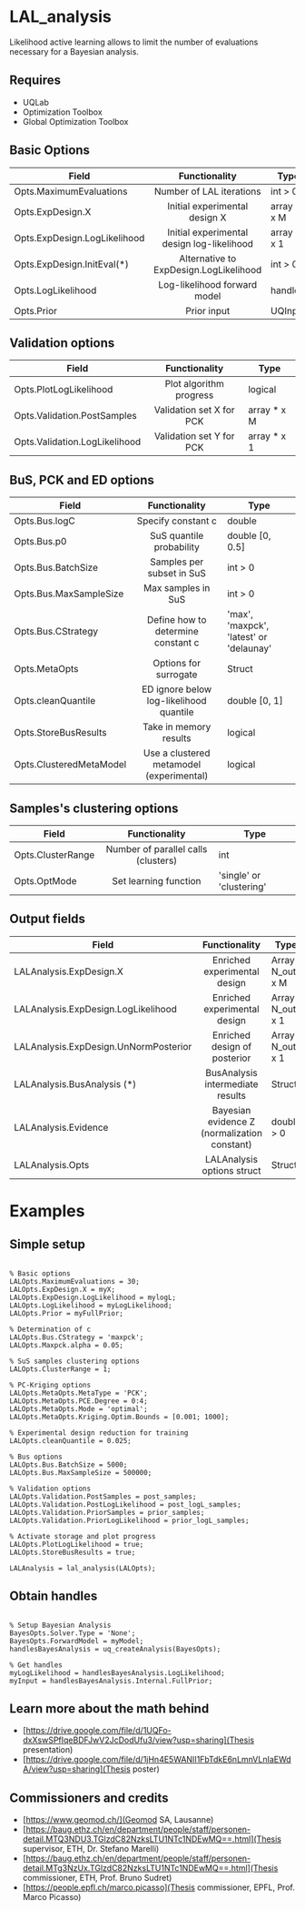 # LAL_analysis
Likelihood active learning allows to limit the number of evaluations necessary for a Bayesian analysis.

## Requires

* UQLab
* Optimization Toolbox
* Global Optimization Toolbox

## Basic Options

| Field                         |  Functionality                              | Type        |
|-------------------------------|:-------------------------------------------:|-------------|
| Opts.MaximumEvaluations       |  Number of LAL iterations                   | int > 0     |
| Opts.ExpDesign.X              |  Initial experimental design X              | array N x M |
| Opts.ExpDesign.LogLikelihood  |  Initial experimental design log-likelihood | array N x 1 |
| Opts.ExpDesign.InitEval(*)    |  Alternative to ExpDesign.LogLikelihood     | int > 0     |
| Opts.LogLikelihood            |  Log-likelihood forward model               | handle      | 
| Opts.Prior                    |  Prior input                                | UQInput     |
    
## Validation options

| Field                         |  Functionality                              | Type        |
|-------------------------------|:-------------------------------------------:|-------------|
| Opts.PlotLogLikelihood        |  Plot algorithm progress                    | logical     |
| Opts.Validation.PostSamples   |  Validation set X for PCK                   | array * x M |
| Opts.Validation.LogLikelihood |  Validation set Y for PCK                   | array * x 1 |
    
    
## BuS, PCK and ED options

| Field                         |  Functionality                              | Type        |
|-------------------------------|:-------------------------------------------:|-------------|
| Opts.Bus.logC                 | Specify constant c                          | double      |
| Opts.Bus.p0                   | SuS quantile probability                    | double [0, 0.5] |
| Opts.Bus.BatchSize            | Samples per subset in SuS                   | int > 0   |
| Opts.Bus.MaxSampleSize        | Max samples in SuS                          | int > 0   |
| Opts.Bus.CStrategy            | Define how to determine constant c          | 'max', 'maxpck', 'latest' or 'delaunay' |
| Opts.MetaOpts                 | Options for surrogate                       | Struct   |
| Opts.cleanQuantile            | ED ignore below log-likelihood quantile     | double [0, 1] |
| Opts.StoreBusResults          | Take in memory results                      | logical |
| Opts.ClusteredMetaModel       | Use a clustered metamodel (experimental)    | logical |

## Samples's clustering options
   
| Field                         |  Functionality                              | Type        |
|-------------------------------|:-------------------------------------------:|-------------|
| Opts.ClusterRange             | Number of parallel calls (clusters)         |   int |
| Opts.OptMode                  | Set learning function                       | 'single' or 'clustering' |

## Output fields

| Field                                 |  Functionality                                 | Type        |
|---------------------------------------|:----------------------------------------------:|-------------|
| LALAnalysis.ExpDesign.X               | Enriched experimental design                   | Array N_out x M |
| LALAnalysis.ExpDesign.LogLikelihood   | Enriched experimental design                   | Array N_out x 1 |
| LALAnalysis.ExpDesign.UnNormPosterior | Enriched design of posterior                   | Array N_out x 1 |
| LALAnalysis.BusAnalysis (*)           | BusAnalysis intermediate results               | Struct |
| LALAnalysis.Evidence                  | Bayesian evidence Z (normalization constant)   | double > 0 |          
| LALAnalysis.Opts                      | LALAnalysis options struct                     | Struct |

# Examples

## Simple setup

<pre><code>
% Basic options
LALOpts.MaximumEvaluations = 30;
LALOpts.ExpDesign.X = myX;
LALOpts.ExpDesign.LogLikelihood = mylogL;
LALOpts.LogLikelihood = myLogLikelihood;
LALOpts.Prior = myFullPrior;

% Determination of c
LALOpts.Bus.CStrategy = 'maxpck';
LALOpts.Maxpck.alpha = 0.05;

% SuS samples clustering options
LALOpts.ClusterRange = 1;

% PC-Kriging options
LALOpts.MetaOpts.MetaType = 'PCK';
LALOpts.MetaOpts.PCE.Degree = 0:4;
LALOpts.MetaOpts.Mode = 'optimal';   
LALOpts.MetaOpts.Kriging.Optim.Bounds = [0.001; 1000];

% Experimental design reduction for training
LALOpts.cleanQuantile = 0.025;

% Bus options
LALOpts.Bus.BatchSize = 5000;
LALOpts.Bus.MaxSampleSize = 500000;

% Validation options
LALOpts.Validation.PostSamples = post_samples;
LALOpts.Validation.PostLogLikelihood = post_logL_samples;
LALOpts.Validation.PriorSamples = prior_samples;
LALOpts.Validation.PriorLogLikelihood = prior_logL_samples;

% Activate storage and plot progress
LALOpts.PlotLogLikelihood = true;
LALOpts.StoreBusResults = true;

LALAnalysis = lal_analysis(LALOpts);
</code></pre>

## Obtain handles

<pre><code>
% Setup Bayesian Analysis
BayesOpts.Solver.Type = 'None';
BayesOpts.ForwardModel = myModel;
handlesBayesAnalysis = uq_createAnalysis(BayesOpts);

% Get handles
myLogLikelihood = handlesBayesAnalysis.LogLikelihood;
myInput = handlesBayesAnalysis.Internal.FullPrior;
</code></pre>

## Learn more about the math behind

* [https://drive.google.com/file/d/1UQFo-dxXswSPfIqeBDFJwV2JcDodUfu3/view?usp=sharing](Thesis presentation)
* [https://drive.google.com/file/d/1jHn4E5WANII1FbTdkE6nLmnVLnIaEWdA/view?usp=sharing](Thesis poster)

## Commissioners and credits
* [https://www.geomod.ch/](Geomod SA, Lausanne)
* [https://baug.ethz.ch/en/department/people/staff/personen-detail.MTQ3NDU3.TGlzdC82NzksLTU1NTc1NDEwMQ==.html](Thesis supervisor, ETH, Dr. Stefano Marelli)
* [https://baug.ethz.ch/en/department/people/staff/personen-detail.MTg3NzUx.TGlzdC82NzksLTU1NTc1NDEwMQ==.html](Thesis commissioner, ETH, Prof. Bruno Sudret)
* [https://people.epfl.ch/marco.picasso](Thesis commissioner, EPFL, Prof. Marco Picasso)
